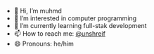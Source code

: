 - 👋 Hi, I’m muhmd
- 👀 I’m interested in computer programming
- 🌱 I’m currently learning full-stak development
- 📫 How to reach me: [@unshreif](facebook,com/unshreif)
- 😄 Pronouns: he/him

<!---
unshreif/recipe is a ✨ special ✨ repository because its my first ever project.
--->
